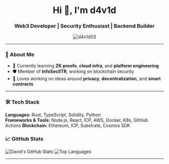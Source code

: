 <h1 align="center">Hi 👋, I'm d4v1d</h1>
<h3 align="center">Web3 Developer | Security Enthusiast | Backend Builder</h3>

<p align="center">
  <img src="https://komarev.com/ghpvc/?username=d4v1d03&label=Profile%20views&color=0e75b6&style=flat" alt="d4v1d03" />
</p>

---

### 🚀 About Me
- 🌱 Currently learning **ZK proofs**, **cloud infra**, and **platform engineering**
- 🛡️ Member of **InfoSecIITR**, working on blockchain security
- 🧠 Loves working on ideas around **privacy**, **decentralization**, and **smart contracts**

---

### 🛠️ Tech Stack
**Languages:** Rust, TypeScript, Solidity, Python  
**Frameworks & Tools:** Node.js, React, ICP, AWS, Docker, K8s, GitHub Actions
**Blockchain:** Ethereum, ICP, Substrate, Cosmos SDK



### 📈 GitHub Stats
![David's GitHub Stats](https://github-readme-stats.vercel.app/api?username=d4v1d03&show_icons=true&theme=tokyonight&count_private=true)
![Top Languages](https://github-readme-stats.vercel.app/api/top-langs/?username=d4v1d03&layout=compact&theme=tokyonight)


---
